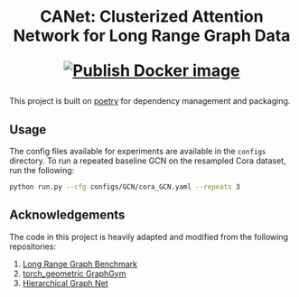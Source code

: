 <h1 align="center">
CANet: Clusterized Attention Network for Long Range Graph Data

[![Publish Docker image](https://github.com/camille-004/gnn_DSC180B/actions/workflows/docker-image.yml/badge.svg?branch=master)](https://github.com/camille-004/gnn_DSC180B/actions/workflows/docker-image.yml)

</h1>

This project is built on [poetry](https://python-poetry.org/) for dependency management and packaging.

## Usage
The config files available for experiments are available in the `configs` directory. To run a repeated baseline GCN on the resampled Cora dataset, run the following:

```bash
python run.py --cfg configs/GCN/cora_GCN.yaml --repeats 3
```

## Acknowledgements
The code in this project is heavily adapted and modified from the following repositories:
1. [Long Range Graph Benchmark](https://github.com/vijaydwivedi75/lrgb)
2. [torch_geometric GraphGym](https://github.com/pyg-team/pytorch_geometric/tree/master/graphgym)
3. [Hierarchical Graph Net](https://github.com/rampasek/HGNet)
